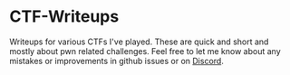 # CTF-Writeups

Writeups for various CTFs I've played. These are quick and short and mostly about pwn related challenges. Feel free to let me know about any mistakes or improvements in github issues or on [Discord](https://discord.com/users/zeeshan1234).